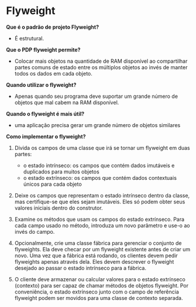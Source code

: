 # Flyweight

**Que é o padrão de projeto Flyweight?**
- É estrutural.

**Que o PDP flyweight permite?**
- Colocar mais objetos na quantidade de RAM disponível ao compartilhar partes comuns de estado entre os múltiplos objetos ao invés de manter todos os dados em cada objeto.

**Quando utilizar o flyweight?**
- Apenas quando seu programa deve suportar um grande número de objetos que mal cabem na RAM disponível.

**Quando o flyweight é mais útil?**
- uma aplicação precisa gerar um grande número de objetos similares

**Como implementar o flyweight?**
1. Divida os campos de uma classe que irá se tornar um flyweight em duas partes:

	- o estado intrínseco: os campos que contém dados imutáveis e duplicados para muitos objetos
	- o estado extrínseco: os campos que contém dados contextuais únicos para cada objeto

1. Deixe os campos que representam o estado intrínseco dentro da classe, mas certifique-se que eles sejam imutáveis. Eles só podem obter seus valores iniciais dentro do construtor.

1. Examine os métodos que usam os campos do estado extrínseco. Para cada campo usado no método, introduza um novo parâmetro e use-o ao invés do campo.

1. Opcionalmente, crie uma classe fábrica para gerenciar o conjunto de flyweights. Ela deve checar por um flyweight existente antes de criar um novo. Uma vez que a fábrica está rodando, os clientes devem pedir flyweights apenas através dela. Eles devem descrever o flyweight desejado ao passar o estado intrínseco para a fábrica.

1. O cliente deve armazenar ou calcular valores para o estado extrínseco (contexto) para ser capaz de chamar métodos de objetos flyweight. Por conveniência, o estado extrínseco junto com o campo de referência flyweight podem ser movidos para uma classe de contexto separada.

